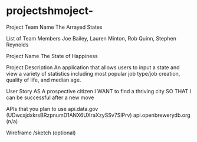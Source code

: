 # projectshmoject-
Project Team Name
The Arrayed States

List of Team Members
Joe Bailey,
Lauren Minton,
Rob Quinn,
Stephen Reynolds

Project Name
The State of Happiness 

Project Description
An application that allows users to input a state and view a variety of statistics including most popular job type/job creation, quality of life, and median age.

User Story
AS A prospective citizen
I WANT to find a thriving city
SO THAT I can be successful after a new move 

APIs that you plan to use 
api.data.gov (UDwcxjdxkrsBRzpnumD1ANX6UXraXzySSv7SlPrv)
api.openbrewerydb.org (n/a)


Wireframe /sketch (optional)
